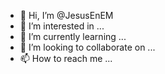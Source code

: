 - 👋 Hi, I’m @JesusEnEM
- 👀 I’m interested in ...
- 🌱 I’m currently learning ...
- 💞️ I’m looking to collaborate on ...
- 📫 How to reach me ...

<!---
JesusEnEM/JesusEnEM is a ✨ special ✨ repository because its `README.md` (this file) appears on your GitHub profile.
You can click the Preview link to take a look at your changes.
--->
